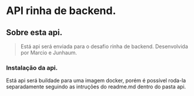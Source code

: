 # API rinha de backend.

## Sobre esta api.

> Está api será enviada para o desafio rinha de backend. Desenvolvida por Marcio e Junhaum.

### Instalação da api.
Está api será buildade para uma imagem docker, porém é possível roda-la separadamente seguindo as intruções do readme.md dentro do pasta api.  
